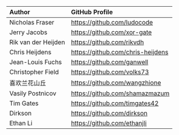 | Author                          | GitHub Profile                             |
| :------------------------------ | :----------------------------------------- |
| Nicholas Fraser                 | https://github.com/ludocode                |
| Jerry Jacobs                    | https://github.com/xor-gate                |
| Rik van der Heijden             | https://github.com/rikvdh                  |
| Chris Heijdens                  | https://github.com/chris-heijdens          |
| Jean-Louis Fuchs                | https://github.com/ganwell                 |
| Christopher Field               | https://github.com/volks73                 |
| 喜欢兰花山丘                    | https://github.com/wangzhione              |
| Vasily Postnicov                | https://github.com/shamazmazum             |
| Tim Gates                       | https://github.com/timgates42              |
| Dirkson                         | https://github.com/dirkson                 |
| Ethan Li                        | https://github.com/ethanjli                |
